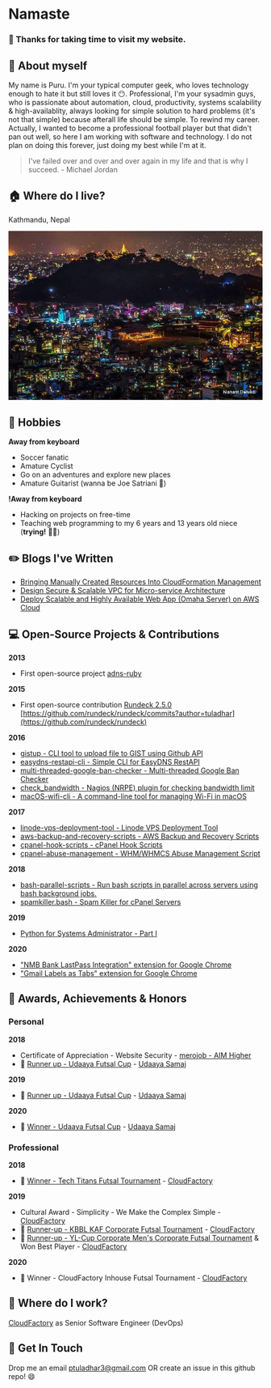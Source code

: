 # Namaste

### :pray: Thanks for taking time to visit my website.

## :man: About myself

My name is Puru. I'm your typical computer geek, who loves technology enough to hate it but still loves it :no_mouth:. Professional, I'm your sysadmin guys, who is passionate about automation, cloud, productivity, systems scalability & high-availablity, always looking for simple solution to hard problems (it's not that simple) because afterall life should be simple. To rewind my career. Actually, I wanted to become a professional football player but that didn't pan out well, so here I am working with software and technology. I do not plan on doing this forever, just doing my best while I'm at it.

> I've failed over and over and over again in my life and that is why I succeed. - Michael Jordan

## :house: Where do I live?

Kathmandu, Nepal

![Beautiful city of Kathmandu at night](images/kathmandu.jpg)

## :bicyclist: Hobbies
**Away from keyboard**
- Soccer fanatic
- Amature Cyclist
- Go on an adventures and explore new places
- Amature Guitarist (wanna be Joe Satriani :guitar:)


**!Away from keyboard**
- Hacking on projects on free-time
- Teaching web programming to my 6 years and 13 years old niece (__trying!__ :man_facepalming:)

## :pencil2: Blogs I've Written
- [Bringing Manually Created Resources Into CloudFormation Management](https://medium.com/@ptuladhar3/bringing-manually-created-resources-into-cloudformation-management-ffd39b05d9f6?source=your_stories_page---------------------------)
- [Design Secure & Scalable VPC for Micro-service Architecture](https://medium.com/@ptuladhar3/design-secure-scalable-vpc-for-micro-service-architecture-1b58fbf128f4)
- [Deploy Scalable and Highly Available Web App (Omaha Server) on AWS Cloud](https://medium.com/@ptuladhar3/deploy-scalable-and-highly-available-web-app-omaha-server-on-aws-cloud-69e26df7c85b)

## :computer: Open-Source Projects & Contributions
**2013**
- First open-source project [adns-ruby](https://github.com/tuladhar/adns-ruby)

**2015**
- First open-source contribution [Rundeck 2.5.0](https://docs.rundeck.com/news/2015/04/16/rundeck-2.5.0.html) [https://github.com/rundeck/rundeck/commits?author=tuladhar](https://github.com/rundeck/rundeck)

**2016**
- [gistup - CLI tool to upload file to GIST using Github API](https://github.com/tuladhar/gistup)
- [easydns-restapi-cli - Simple CLI for EasyDNS RestAPI](https://github.com/tuladhar/easydns-restapi-cli)
- [multi-threaded-google-ban-checker - Multi-threaded Google Ban Checker](https://github.com/tuladhar/multi-threaded-google-ban-checker)
- [check_bandwidth - Nagios (NRPE) plugin for checking bandwidth limit](https://github.com/tuladhar/check_bandwidth)
- [macOS-wifi-cli - A command-line tool for managing Wi-Fi in macOS](v)

**2017**
- [linode-vps-deployment-tool - Linode VPS Deployment Tool](https://github.com/tuladhar/linode-vps-deployment-tool)
- [aws-backup-and-recovery-scripts - AWS Backup and Recovery Scripts](https://github.com/tuladhar/aws-backup-and-recovery-scripts)
- [cpanel-hook-scripts - cPanel Hook Scripts](https://github.com/tuladhar/cpanel-hook-scripts)
- [cpanel-abuse-management - WHM/WHMCS Abuse Management Script](https://github.com/tuladhar/cpanel-abuse-management)

**2018**
- [bash-parallel-scripts - Run bash scripts in parallel across servers using bash background jobs.](https://github.com/tuladhar/bash-parallel-scripts)
- [spamkiller.bash - Spam Killer for cPanel Servers](https://github.com/tuladhar/spamkiller.bash)

**2019**
- [Python for Systems Administrator - Part I](https://github.com/tuladhar/Python-for-SysAdmin-Part-I)

**2020**
- ["NMB Bank LastPass Integration" extension for Google Chrome](https://github.com/tuladhar/nmb-lastpass)
- ["Gmail Labels as Tabs" extension for Google Chrome](https://github.com/tuladhar/gmail-labels-as-tabs)

## 🏅 Awards, Achievements & Honors
### Personal 
**2018**
- Certificate of Appreciation - Website Security - [merojob - AIM Higher](https://merojob.com/)
- 🥈 [Runner up - Udaaya Futsal Cup](https://www.facebook.com/events/united-futsal-ground/udaaya-futsal-cup-2018/331397714020080/) - [Udaaya Samaj](https://www.facebook.com/people/Udaaya-Samaj/100015641531412)

**2019**
- 🥈 [Runner up - Udaaya Futsal Cup](https://www.facebook.com/udaaya.futsal.cup/posts/congratulations-to-the-winner-and-runner-up-team-of-3rd-udaaya-futsal-cup-2019wi/2283801264971635/) - [Udaaya Samaj](https://www.facebook.com/people/Udaaya-Samaj/100015641531412)

**2020**
- 🥇 [Winner - Udaaya Futsal Cup](https://www.facebook.com/photo.php?fbid=2898863276838041&set=a.2898862840171418&type=3&theater) - [Udaaya Samaj](https://www.facebook.com/people/Udaaya-Samaj/100015641531412)

### Professional 

**2018**
- 🥇 [Winner - Tech Titans Futsal Tournament](https://techlekh.com/tech-titans-futsal-completed-cloud-factory-emerges-victorious/) - [CloudFactory](https://cloudfactory.com)

**2019**
- Cultural Award - Simplicity - We Make the Complex Simple - [CloudFactory](https://cloudfactory.com)
- 🥈 [Runner-up - KBBL KAF Corporate Futsal Tournament](https://glocalkhabar.com/kusom-organizes-kusom-annual-festival-kaf-2018/) - [CloudFactory](https://cloudfactory.com)
- 🥈 [Runner-up - YL-Cup Corporate Men's Corporate Futsal Tournament](https://www.facebook.com/ylnepal/photos/4-groups-of-yl-cup-corporate-mens-futsal/2502430073163769/) & Won Best Player - [CloudFactory](https://cloudfactory.com)

**2020**
- 🥇 Winner - CloudFactory Inhouse Futsal Tournament - [CloudFactory](https://cloudfactory.com)


## :office: Where do I work?
[CloudFactory](https://cloudfactory.com) as Senior Software Engineer (DevOps)


## :handshake: Get In Touch
Drop me an email [ptuladhar3@gmail.com](mailto:ptuladhar3@gmail.com) OR create an issue in this github repo! :smile:
